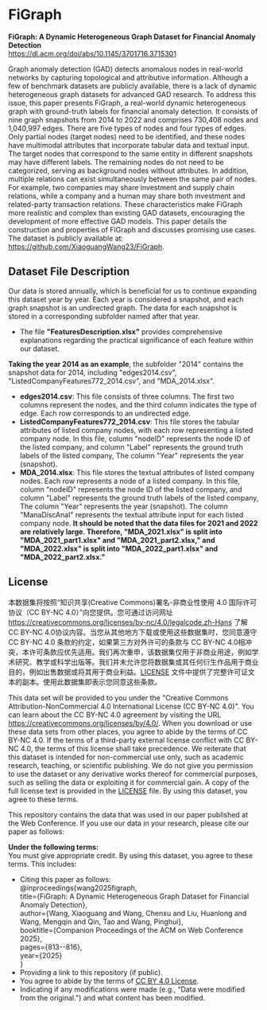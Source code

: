 # FiGraph
**FiGraph: A Dynamic Heterogeneous Graph Dataset for Financial Anomaly Detection**   
https://dl.acm.org/doi/abs/10.1145/3701716.3715301

Graph anomaly detection (GAD) detects anomalous nodes in real-world networks by capturing topological and attributive information. Although a few of benchmark datasets are publicly available, there is a lack of dynamic heterogeneous graph datasets for advanced GAD research. To address this issue, this paper presents FiGraph, a real-world dynamic heterogeneous graph with ground-truth labels for financial anomaly detection. It consists of nine graph snapshots from 2014 to 2022 and comprises 730,408 nodes and 1,040,997 edges. There are five types of nodes and four types of edges. Only partial nodes (target nodes) need to be identified, and these nodes have multimodal attributes that incorporate tabular data and textual input. The target nodes that correspond to the same entity in different snapshots may have different labels. The remaining nodes do not need to be categorized, serving as background nodes without attributes. In addition, multiple relations can exist simultaneously between the same pair of nodes. For example, two companies may share investment and supply chain relations, while a company and a human may share both investment and related-party transaction relations. These characteristics make FiGraph more realistic and complex than existing GAD datasets, encouraging the development of more effective GAD models. This paper details the construction and properties of FiGraph and discusses promising use cases. The dataset is publicly available at: https://github.com/XiaoguangWang23/FiGraph.


## Dataset File Description
Our data is stored annually, which is beneficial for us to continue expanding this dataset year by year. Each year is considered a snapshot, and each graph snapshot is an undirected graph. The data for each snapshot is stored in a corresponding subfolder named after that year. 
* The file **"FeaturesDescription.xlsx"** provides comprehensive explanations regarding the practical significance of each feature within our dataset.

**Taking the year 2014 as an example**, the subfolder "2014" contains the snapshot data for 2014, including "edges2014.csv", "ListedCompanyFeatures772_2014.csv", and "MDA_2014.xlsx".
* **edges2014.csv**: This file consists of three columns. The first two columns represent the nodes, and the third column indicates the type of edge. Each row corresponds to an undirected edge.
* **ListedCompanyFeatures772_2014.csv**: This file stores the tabular attributes of listed company nodes, with each row representing a listed company node. In this file, column "nodeID" represents the node ID of the listed company, and column "Label" represents the ground truth labels of the listed company, The column "Year" represents the year (snapshot).
* **MDA_2014.xlsx**: This file stores the textual attributes of listed company nodes. Each row represents a node of a listed company. In this file, column "nodeID" represents the node ID of the listed company, and column "Label" represents the ground truth labels of the listed company, The column "Year" represents the year (snapshot). The column "ManaDiscAnal" represents the textual attribute input for each listed company node. **It should be noted that the data files for 2021 and 2022 are relatively large. Therefore, "MDA_2021.xlsx" is split into "MDA_2021_part1.xlsx" and "MDA_2021_part2.xlsx," and "MDA_2022.xlsx" is split into "MDA_2022_part1.xlsx" and "MDA_2022_part2.xlsx."**


## License
本数据集将按照“知识共享(Creative Commons)署名-非商业性使用 4.0 国际许可协议（CC BY-NC 4.0）”向您提供。您可通过访问网址 https://creativecommons.org/licenses/by-nc/4.0/legalcode.zh-Hans 了解 CC BY-NC 4.0协议内容。当您从其他地方下载或使用这些数据集时，您同意遵守 CC BY-NC 4.0 条款的约定，如果第三方对外许可的条款与 CC BY-NC 4.0相冲突，本许可条款应优先适用。我们再次重申，该数据集仅用于非商业用途，例如学术研究、教学或科学出版等。我们并未允许您将数据集或其任何衍生作品用于商业目的，例如出售数据或将其用于商业利益。[LICENSE](./LICENSE) 文件中提供了完整许可证文本的副本。使用此数据集即表示您同意这些条款。

This data set will be provided to you under the "Creative Commons Attribution-NonCommercial 4.0 International License (CC BY-NC 4.0)". You can learn about the CC BY-NC 4.0 agreement by visiting the URL https://creativecommons.org/licenses/by/4.0/. When you download or use these data sets from other places, you agree to abide by the terms of CC BY-NC 4.0. If the terms of a third-party external license conflict with CC BY-NC 4.0, the terms of this license shall take precedence. We reiterate that this dataset is intended for non-commercial use only, such as academic research, teaching, or scientific publishing. We do not give you permission to use the dataset or any derivative works thereof for commercial purposes, such as selling the data or exploiting it for commercial gain. A copy of the full license text is provided in the [LICENSE](./LICENSE) file. By using this dataset, you agree to these terms.


This repository contains the data that was used in our paper published at the Web Conference. If you use our data in your research, please cite our paper as follows:

**Under the following terms:**  
You must give appropriate credit. By using this dataset, you agree to these terms. This includes:
  - Citing this paper as follows:    
  @inproceedings{wang2025figraph,  
  title={FiGraph: A Dynamic Heterogeneous Graph Dataset for Financial Anomaly Detection},   
  author={Wang, Xiaoguang and Wang, Chenxu and Liu, Huanlong and Wang, Mengqin and Qin, Tao and Wang, Pinghui},  
  booktitle={Companion Proceedings of the ACM on Web Conference 2025},  
  pages={813--816},  
  year={2025}  
}
  - Providing a link to this repository (if public).
  - You agree to abide by the terms of [CC BY 4.0 License](https://creativecommons.org/licenses/by/4.0/).
  - Indicating if any modifications were made (e.g., “Data were modified from the original.”) and what content has been modified.
